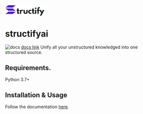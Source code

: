 <img src='assets/logo.png' width='128'>

# structifyai
![docs](https://readthedocs.org/projects/structify/badge/?version=latest)
[docs link](https://structify.readthedocs.io/en/latest/)
Unify all your unstructured knowledged into one structured source.

## Requirements.

Python 3.7+

## Installation & Usage
Follow the documentation [here](https://api.structify.ai).
